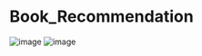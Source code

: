 # Book_Recommendation
![image](https://github.com/shivaniboggavarapu/Book_Recommendation/assets/84684106/d9070f7f-93f1-4b9d-890f-0f0cc116c603)
![image](https://github.com/shivaniboggavarapu/Book_Recommendation/assets/84684106/8aabefaa-838a-45ea-9221-a703e6d5162a)

